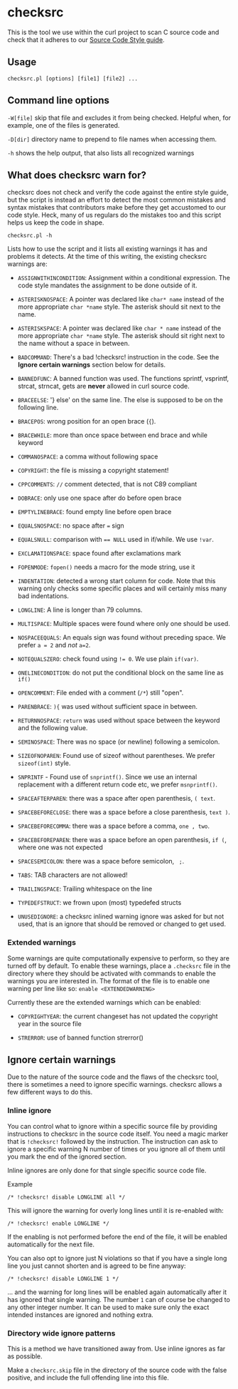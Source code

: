 # checksrc

This is the tool we use within the curl project to scan C source code and
check that it adheres to our [Source Code Style guide](CODE_STYLE.md).

## Usage

    checksrc.pl [options] [file1] [file2] ...

## Command line options

`-W[file]` skip that file and excludes it from being checked. Helpful
when, for example, one of the files is generated.

`-D[dir]` directory name to prepend to file names when accessing them.

`-h` shows the help output, that also lists all recognized warnings

## What does checksrc warn for?

checksrc does not check and verify the code against the entire style guide,
but the script is instead an effort to detect the most common mistakes and
syntax mistakes that contributors make before they get accustomed to our code
style. Heck, many of us regulars do the mistakes too and this script helps us
keep the code in shape.

    checksrc.pl -h

Lists how to use the script and it lists all existing warnings it has and
problems it detects. At the time of this writing, the existing checksrc
warnings are:

- `ASSIGNWITHINCONDITION`: Assignment within a conditional expression. The
  code style mandates the assignment to be done outside of it.

- `ASTERISKNOSPACE`: A pointer was declared like `char* name` instead of the
   more appropriate `char *name` style. The asterisk should sit next to the
   name.

- `ASTERISKSPACE`: A pointer was declared like `char * name` instead of the
   more appropriate `char *name` style. The asterisk should sit right next to
   the name without a space in between.

- `BADCOMMAND`: There's a bad !checksrc! instruction in the code. See the
   **Ignore certain warnings** section below for details.

- `BANNEDFUNC`: A banned function was used. The functions sprintf, vsprintf,
   strcat, strncat, gets are **never** allowed in curl source code.

- `BRACEELSE`: '} else' on the same line. The else is supposed to be on the
   following line.

- `BRACEPOS`: wrong position for an open brace (`{`).

- `BRACEWHILE`: more than once space between end brace and while keyword

- `COMMANOSPACE`: a comma without following space

- `COPYRIGHT`: the file is missing a copyright statement!

- `CPPCOMMENTS`: `//` comment detected, that is not C89 compliant

- `DOBRACE`: only use one space after do before open brace

- `EMPTYLINEBRACE`: found empty line before open brace

- `EQUALSNOSPACE`: no space after `=` sign

- `EQUALSNULL`: comparison with `== NULL` used in if/while. We use `!var`.

- `EXCLAMATIONSPACE`: space found after exclamations mark

- `FOPENMODE`: `fopen()` needs a macro for the mode string, use it

- `INDENTATION`: detected a wrong start column for code. Note that this
   warning only checks some specific places and will certainly miss many bad
   indentations.

- `LONGLINE`: A line is longer than 79 columns.

- `MULTISPACE`: Multiple spaces were found where only one should be used.

- `NOSPACEEQUALS`: An equals sign was found without preceding space. We prefer
  `a = 2` and *not* `a=2`.

- `NOTEQUALSZERO`: check found using `!= 0`. We use plain `if(var)`.

- `ONELINECONDITION`: do not put the conditional block on the same line as `if()`

- `OPENCOMMENT`: File ended with a comment (`/*`) still "open".

- `PARENBRACE`: `){` was used without sufficient space in between.

- `RETURNNOSPACE`: `return` was used without space between the keyword and the
   following value.

- `SEMINOSPACE`: There was no space (or newline) following a semicolon.

- `SIZEOFNOPAREN`: Found use of sizeof without parentheses. We prefer
  `sizeof(int)` style.

- `SNPRINTF` - Found use of `snprintf()`. Since we use an internal replacement
   with a different return code etc, we prefer `msnprintf()`.

- `SPACEAFTERPAREN`: there was a space after open parenthesis, `( text`.

- `SPACEBEFORECLOSE`: there was a space before a close parenthesis, `text )`.

- `SPACEBEFORECOMMA`: there was a space before a comma, `one , two`.

- `SPACEBEFOREPAREN`: there was a space before an open parenthesis, `if (`,
   where one was not expected

- `SPACESEMICOLON`: there was a space before semicolon, ` ;`.

- `TABS`: TAB characters are not allowed!

- `TRAILINGSPACE`: Trailing whitespace on the line

- `TYPEDEFSTRUCT`: we frown upon (most) typedefed structs

- `UNUSEDIGNORE`: a checksrc inlined warning ignore was asked for but not used,
   that is an ignore that should be removed or changed to get used.

### Extended warnings

Some warnings are quite computationally expensive to perform, so they are
turned off by default. To enable these warnings, place a `.checksrc` file in
the directory where they should be activated with commands to enable the
warnings you are interested in. The format of the file is to enable one
warning per line like so: `enable <EXTENDEDWARNING>`

Currently these are the extended warnings which can be enabled:

- `COPYRIGHTYEAR`: the current changeset has not updated the copyright year in
   the source file

- `STRERROR`: use of banned function strerror()

## Ignore certain warnings

Due to the nature of the source code and the flaws of the checksrc tool, there
is sometimes a need to ignore specific warnings. checksrc allows a few
different ways to do this.

### Inline ignore

You can control what to ignore within a specific source file by providing
instructions to checksrc in the source code itself. You need a magic marker
that is `!checksrc!` followed by the instruction. The instruction can ask to
ignore a specific warning N number of times or you ignore all of them until
you mark the end of the ignored section.

Inline ignores are only done for that single specific source code file.

Example

    /* !checksrc! disable LONGLINE all */

This will ignore the warning for overly long lines until it is re-enabled with:

    /* !checksrc! enable LONGLINE */

If the enabling is not performed before the end of the file, it will be enabled
automatically for the next file.

You can also opt to ignore just N violations so that if you have a single long
line you just cannot shorten and is agreed to be fine anyway:

    /* !checksrc! disable LONGLINE 1 */

... and the warning for long lines will be enabled again automatically after
it has ignored that single warning. The number `1` can of course be changed to
any other integer number. It can be used to make sure only the exact intended
instances are ignored and nothing extra.

### Directory wide ignore patterns

This is a method we have transitioned away from. Use inline ignores as far as
possible.

Make a `checksrc.skip` file in the directory of the source code with the
false positive, and include the full offending line into this file.
